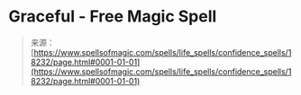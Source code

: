 <!--yml

category: 未分类

date: 2024-06-12 18:59:45

-->

# Graceful - Free Magic Spell

> 来源：[https://www.spellsofmagic.com/spells/life_spells/confidence_spells/18232/page.html#0001-01-01](https://www.spellsofmagic.com/spells/life_spells/confidence_spells/18232/page.html#0001-01-01)
